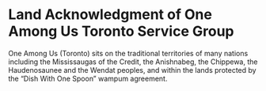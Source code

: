 # Land Acknowledgment of One Among Us Toronto Service Group

One Among Us (Toronto) sits on the traditional territories of many nations including the Mississaugas of the Credit, the Anishnabeg, the Chippewa, the Haudenosaunee and the Wendat peoples, and within the lands protected by the “Dish With One Spoon” wampum agreement.
